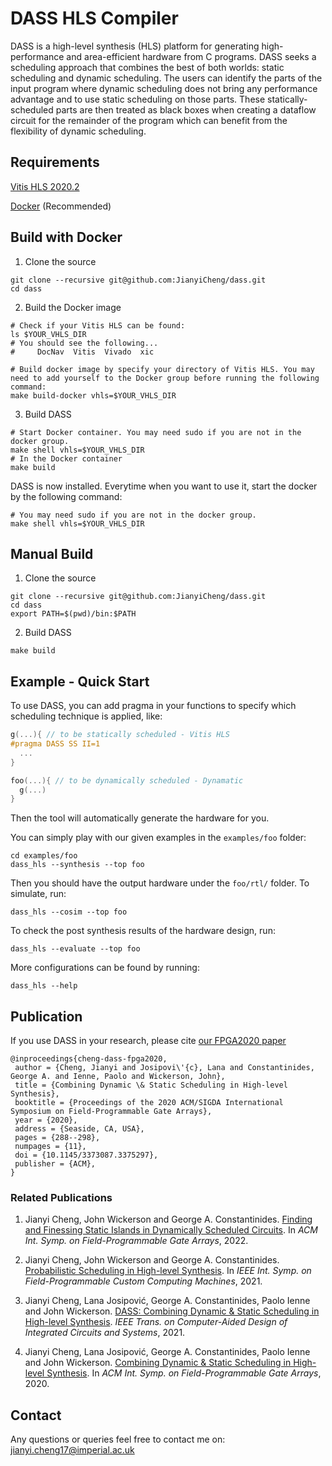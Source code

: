 # DASS HLS Compiler

DASS is a high-level synthesis (HLS) platform for generating high-performance and area-efficient hardware from C programs. DASS seeks a scheduling approach that combines the best of both worlds: static scheduling and dynamic scheduling. The users can identify the parts of the input program where dynamic scheduling does not bring any performance advantage and to use static scheduling on those parts. These statically-scheduled parts are then treated as black boxes when creating a dataflow circuit for the remainder of the program which can benefit from the flexibility of dynamic scheduling.

## Requirements

[Vitis HLS 2020.2](https://www.xilinx.com/html_docs/xilinx2020_2/vitis_doc/introductionvitishls.html)

[Docker](https://docker-curriculum.com) (Recommended)

## Build with Docker

1. Clone the source

```shell
git clone --recursive git@github.com:JianyiCheng/dass.git
cd dass
```

2. Build the Docker image

```shell
# Check if your Vitis HLS can be found:
ls $YOUR_VHLS_DIR
# You should see the following...
#     DocNav  Vitis  Vivado  xic

# Build docker image by specify your directory of Vitis HLS. You may need to add yourself to the Docker group before running the following command:
make build-docker vhls=$YOUR_VHLS_DIR
```

3. Build DASS

```shell
# Start Docker container. You may need sudo if you are not in the docker group.
make shell vhls=$YOUR_VHLS_DIR
# In the Docker container
make build
```

DASS is now installed. Everytime when you want to use it, start the docker by the following command:
```shell
# You may need sudo if you are not in the docker group.
make shell vhls=$YOUR_VHLS_DIR
```

## Manual Build

1. Clone the source

```shell
git clone --recursive git@github.com:JianyiCheng/dass.git
cd dass
export PATH=$(pwd)/bin:$PATH
```

2. Build DASS

```shell
make build
```
## Example - Quick Start

To use DASS, you can add pragma in your functions to specify which scheduling technique is applied, like:
```C
g(...){ // to be statically scheduled - Vitis HLS
#pragma DASS SS II=1
  ...
}

foo(...){ // to be dynamically scheduled - Dynamatic
  g(...)
}
```
Then the tool will automatically generate the hardware for you.

You can simply play with our given examples in the `examples/foo` folder:

```shell
cd examples/foo
dass_hls --synthesis --top foo
```
Then you should have the output hardware under the `foo/rtl/` folder. To simulate, run:

```shell
dass_hls --cosim --top foo
```

To check the post synthesis results of the hardware design, run:

```shell
dass_hls --evaluate --top foo
```

More configurations can be found by running:

```shell
dass_hls --help
```

## Publication

If you use DASS in your research, please cite [our FPGA2020 paper](https://jianyicheng.github.io/assets/pdf/ChengFPGA20.pdf)

```
@inproceedings{cheng-dass-fpga2020,
 author = {Cheng, Jianyi and Josipovi\'{c}, Lana and Constantinides, George A. and Ienne, Paolo and Wickerson, John},
 title = {Combining Dynamic \& Static Scheduling in High-level Synthesis},
 booktitle = {Proceedings of the 2020 ACM/SIGDA International Symposium on Field-Programmable Gate Arrays},
 year = {2020},
 address = {Seaside, CA, USA},
 pages = {288--298},
 numpages = {11},
 doi = {10.1145/3373087.3375297},
 publisher = {ACM},
}
```

### Related Publications
1. Jianyi Cheng, John Wickerson and George A. Constantinides. [Finding and Finessing Static Islands in Dynamically Scheduled Circuits](https://jianyicheng.github.io/assets/pdf/ChengFPGA22.pdf). In *ACM Int. Symp. on Field-Programmable Gate Arrays*, 2022.

1. Jianyi Cheng, John Wickerson and George A. Constantinides. [Probabilistic Scheduling in High-level Synthesis](https://jianyicheng.github.io/assets/pdf/ChengFCCM21.pdf). In *IEEE Int. Symp. on Field-Programmable Custom Computing Machines*, 2021.

1. Jianyi Cheng, Lana Josipović, George A. Constantinides, Paolo Ienne and John Wickerson. [DASS: Combining Dynamic & Static Scheduling in High-level Synthesis](https://jianyicheng.github.io/assets/pdf/ChengTCAD21.pdf). *IEEE Trans. on Computer-Aided Design of Integrated Circuits and Systems*, 2021.

1. Jianyi Cheng, Lana Josipović, George A. Constantinides, Paolo Ienne and John Wickerson. [Combining Dynamic & Static Scheduling in High-level Synthesis](https://jianyicheng.github.io/assets/pdf/ChengFPGA20.pdf). In *ACM Int. Symp. on Field-Programmable Gate Arrays*, 2020.

## Contact

Any questions or queries feel free to contact me on: jianyi.cheng17@imperial.ac.uk
